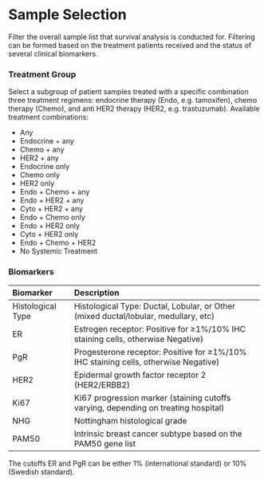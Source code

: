 # Sample Selection

Filter the overall sample list that survival analysis is conducted for. Filtering can be formed based on the treatment patients received and the status of several clinical biomarkers.  

### Treatment Group

Select a subgroup of patient samples treated with a specific combination three treatment regimens: endocrine therapy (Endo, e.g. tamoxifen), chemo therapy (Chemo), and anti HER2 therapy (HER2, e.g. trastuzumab). Available treatment combinations:

- Any
- Endocrine + any
- Chemo + any
- HER2 + any
- Endocrine only
- Chemo only
- HER2 only
- Endo + Chemo + any
- Endo + HER2 + any
- Cyto + HER2 + any
- Endo + Chemo only
- Endo + HER2 only
- Cyto + HER2 only
- Endo + Chemo + HER2
- No Systemic Treatment


### Biomarkers

| Biomarker            | Description                                                                                      |
|:-------------------- |:------------------------------------------------------------------------------------------------ |
| Histological Type    | Histological Type: Ductal, Lobular, or Other (mixed ductal/lobular, medullary, etc)              |
| ER                   | Estrogen receptor: Positive for &GreaterEqual;1%/10% IHC staining cells, otherwise Negative)     |
| PgR                  | Progesterone receptor: Positive for &GreaterEqual;1%/10% IHC staining cells, otherwise Negative) |
| HER2                 | Epidermal growth factor receptor 2 (HER2/ERBB2)                                                  |
| Ki67                 | Ki67 progression marker (staining cutoffs varying, depending on treating hospital)               |
| NHG                  | Nottingham histological grade                                                                    |
| PAM50                | Intrinsic breast cancer subtype based on the PAM50 gene list                                     |

The cutoffs ER and PgR can be either 1% (international standard) or 10% (Swedish standard).
